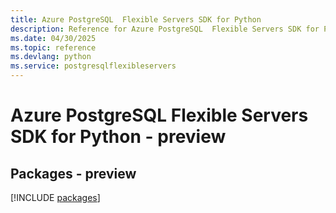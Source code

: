 ```yaml
---
title: Azure PostgreSQL  Flexible Servers SDK for Python
description: Reference for Azure PostgreSQL  Flexible Servers SDK for Python
ms.date: 04/30/2025
ms.topic: reference
ms.devlang: python
ms.service: postgresqlflexibleservers
---
```

# Azure PostgreSQL  Flexible Servers SDK for Python - preview
## Packages - preview
[!INCLUDE [packages](postgresql--flexible-servers-index.md)]
